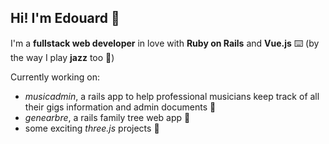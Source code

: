 ## Hi! I'm Edouard 🍉

I'm a **fullstack web developer** in love with **Ruby on Rails** and **Vue.js** ⌨️ (by the way I play **jazz** too 🎹)

Currently working on:
- *musicadmin*, a rails app to help professional musicians keep track of all their gigs information and admin documents 🎵
- *genearbre*, a rails family tree web app 🌳
- some exciting *three.js* projects 🔸
